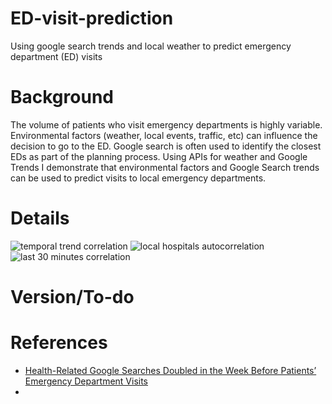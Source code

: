 # ED-visit-prediction
Using google search trends and local weather to predict emergency department (ED) visits

# Background
The volume of patients who visit emergency departments is highly variable. Environmental factors (weather, local events, traffic, etc) can influence the decision to go to the ED. Google search is often used to identify the closest EDs as part of the planning process. Using APIs for weather and Google Trends I demonstrate that environmental factors and Google Search trends can be used to predict visits to local emergency departments.

# Details

![temporal trend correlation](https://github.com/)
![local hospitals autocorrelation](https://github.com/)
![last 30 minutes correlation](https://github.com/)



# Version/To-do


# References
- [Health-Related Google Searches Doubled in the Week Before Patients’ Emergency Department Visits](https://www.pennmedicine.org/news/news-releases/2019/february/health-related-google-searches-doubled-in-the-week-before-patients-emergency-department-visits)
- 
